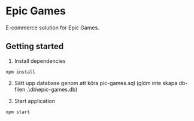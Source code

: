 # Epic Games

E-commerce solution for Epic Games.

## Getting started

1. Install dependencies

`npm install`

2. Sätt upp database genom att köra pic-games.sql (glöm inte skapa db-filen .\db\epic-games.db)

3. Start application

`npm start`